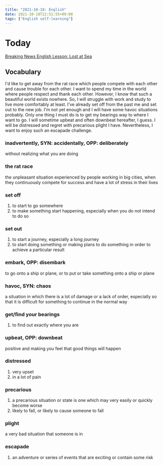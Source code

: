 ```yaml
---
title: "2021-10-18: English"
date: 2021-10-18T22:51:55+09:00
tags: ["English self-learning"]
---
```


# Today

[Breaking News English Lesson: Lost at Sea](https://breakingnewsenglish.com/2110/211011-lost-at-sea.html)

## Vocabulary
I'd like to get away from the rat race which people compete with each other and cause trouble for each other.
I want to spend my time in the world where people respect and thank each other.
However, I know that such a beautiful world exists nowhere.
So, I will struggle with work and study to live more comfortably at least.
I've already set off from the past me and set out to the new job.
I'm not yet enough and I will have some havoc situations probably.
Only one thing I must do is to get my bearings way to where I want to go.
I will sometime upbeat and often downbeat hereafter, I guess.
I will be distressed and regret with precarious plight I have.
Nevertheless, I want to enjoy such an escapade challenge.

### inadvertently, SYN: accidentally, OPP: deliberately
without realizing what you are doing

### the rat race
the unpleasant situation experienced by people working in big cities, when they continuously compete for success and have a lot of stress in their lives

### set off
1. to start to go somewhere
2. to make something start happening, especially when you do not intend to do so

### set out
1. to start a journey, especially a long journey
2. to start doing something or making plans to do something in order to achieve a particular result

### embark, OPP: disembark
to go onto a ship or plane, or to put or take something onto a ship or plane

### havoc, SYN: chaos
a situation in which there is a lot of damage or a lack of order, especially so that it is difficult for something to continue in the normal way

### get/find your bearings
1. to find out exactly where you are

### upbeat, OPP: downbeat
positive and making you feel that good things will happen

### distressed
1. very upset
2. in a lot of pain

### precarious
1. a precarious situation or state is one which may very easily or quickly become worse
2. likely to fall, or likely to cause someone to fall

### plight
a very bad situation that someone is in

### escapade
1. an adventure or series of events that are exciting or contain some risk
